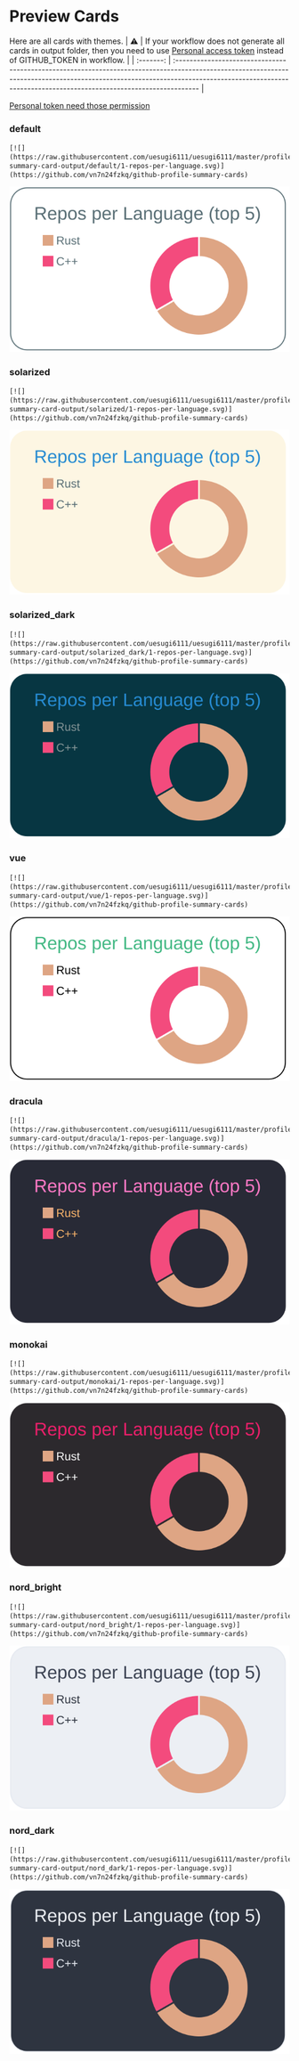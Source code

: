 
# Preview Cards

Here are all cards with themes.
| :warning: | If your workflow does not generate all cards in output folder, then you need to use [Personal access token](https://docs.github.com/en/actions/configuring-and-managing-workflows/creating-and-storing-encrypted-secrets) instead of GITHUB_TOKEN in workflow. |
| :-------: | :------------------------------------------------------------------------------------------------------------------------------------------------------------------------------------------------------------------------------------------------ |

[Personal token need those permission](https://github.com/vn7n24fzkq/github-profile-summary-cards/wiki/Personal-access-token-permissions)


### default


```
[![](https://raw.githubusercontent.com/uesugi6111/uesugi6111/master/profile-summary-card-output/default/1-repos-per-language.svg)](https://github.com/vn7n24fzkq/github-profile-summary-cards)
```
![](https://raw.githubusercontent.com/uesugi6111/uesugi6111/master/profile-summary-card-output/default/1-repos-per-language.svg)


### solarized


```
[![](https://raw.githubusercontent.com/uesugi6111/uesugi6111/master/profile-summary-card-output/solarized/1-repos-per-language.svg)](https://github.com/vn7n24fzkq/github-profile-summary-cards)
```
![](https://raw.githubusercontent.com/uesugi6111/uesugi6111/master/profile-summary-card-output/solarized/1-repos-per-language.svg)


### solarized_dark


```
[![](https://raw.githubusercontent.com/uesugi6111/uesugi6111/master/profile-summary-card-output/solarized_dark/1-repos-per-language.svg)](https://github.com/vn7n24fzkq/github-profile-summary-cards)
```
![](https://raw.githubusercontent.com/uesugi6111/uesugi6111/master/profile-summary-card-output/solarized_dark/1-repos-per-language.svg)


### vue


```
[![](https://raw.githubusercontent.com/uesugi6111/uesugi6111/master/profile-summary-card-output/vue/1-repos-per-language.svg)](https://github.com/vn7n24fzkq/github-profile-summary-cards)
```
![](https://raw.githubusercontent.com/uesugi6111/uesugi6111/master/profile-summary-card-output/vue/1-repos-per-language.svg)


### dracula


```
[![](https://raw.githubusercontent.com/uesugi6111/uesugi6111/master/profile-summary-card-output/dracula/1-repos-per-language.svg)](https://github.com/vn7n24fzkq/github-profile-summary-cards)
```
![](https://raw.githubusercontent.com/uesugi6111/uesugi6111/master/profile-summary-card-output/dracula/1-repos-per-language.svg)


### monokai


```
[![](https://raw.githubusercontent.com/uesugi6111/uesugi6111/master/profile-summary-card-output/monokai/1-repos-per-language.svg)](https://github.com/vn7n24fzkq/github-profile-summary-cards)
```
![](https://raw.githubusercontent.com/uesugi6111/uesugi6111/master/profile-summary-card-output/monokai/1-repos-per-language.svg)


### nord_bright


```
[![](https://raw.githubusercontent.com/uesugi6111/uesugi6111/master/profile-summary-card-output/nord_bright/1-repos-per-language.svg)](https://github.com/vn7n24fzkq/github-profile-summary-cards)
```
![](https://raw.githubusercontent.com/uesugi6111/uesugi6111/master/profile-summary-card-output/nord_bright/1-repos-per-language.svg)


### nord_dark


```
[![](https://raw.githubusercontent.com/uesugi6111/uesugi6111/master/profile-summary-card-output/nord_dark/1-repos-per-language.svg)](https://github.com/vn7n24fzkq/github-profile-summary-cards)
```
![](https://raw.githubusercontent.com/uesugi6111/uesugi6111/master/profile-summary-card-output/nord_dark/1-repos-per-language.svg)

